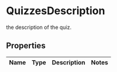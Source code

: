 

# QuizzesDescription

the description of the quiz.

## Properties

| Name | Type | Description | Notes |
|------------ | ------------- | ------------- | -------------|



